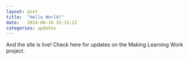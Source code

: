 ```yaml
---
layout: post
title:  "Hello World!"
date:   2014-06-16 15:15:12
categories: updates
---
```


And the site is live! Check here for updates on the Making Learning Work project.
